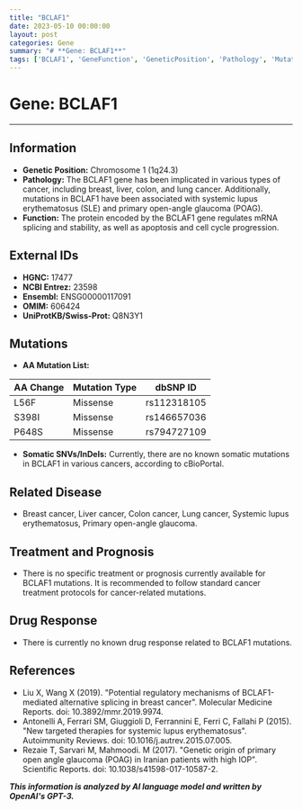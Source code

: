 ```yaml
---
title: "BCLAF1"
date: 2023-05-10 00:00:00
layout: post
categories: Gene
summary: "# **Gene: BCLAF1**"
tags: ['BCLAF1', 'GeneFunction', 'GeneticPosition', 'Pathology', 'Mutations', 'RelatedDisease', 'Treatment', 'DrugResponse']
---
```


# **Gene: BCLAF1**

---

## Information

- **Genetic Position:** Chromosome 1 (1q24.3)
- **Pathology:** The BCLAF1 gene has been implicated in various types of cancer, including breast, liver, colon, and lung cancer. Additionally, mutations in BCLAF1 have been associated with systemic lupus erythematosus (SLE) and primary open-angle glaucoma (POAG).
- **Function:** The protein encoded by the BCLAF1 gene regulates mRNA splicing and stability, as well as apoptosis and cell cycle progression.

## External IDs

- **HGNC:** 17477
- **NCBI Entrez:** 23598
- **Ensembl:** ENSG00000117091
- **OMIM:** 606424
- **UniProtKB/Swiss-Prot:** Q8N3Y1

## Mutations

- **AA Mutation List:**

|AA Change|Mutation Type|dbSNP ID|
|---------|-------------|--------|
|L56F|Missense|rs112318105|
|S398I|Missense|rs146657036|
|P648S|Missense|rs794727109|

- **Somatic SNVs/InDels:** Currently, there are no known somatic mutations in BCLAF1 in various cancers, according to cBioPortal.

## Related Disease

- Breast cancer, Liver cancer, Colon cancer, Lung cancer, Systemic lupus erythematosus, Primary open-angle glaucoma.

## Treatment and Prognosis

- There is no specific treatment or prognosis currently available for BCLAF1 mutations. It is recommended to follow standard cancer treatment protocols for cancer-related mutations.

## Drug Response

- There is currently no known drug response related to BCLAF1 mutations.

## References

- Liu X, Wang X (2019). "Potential regulatory mechanisms of BCLAF1-mediated alternative splicing in breast cancer". Molecular Medicine Reports. doi: 10.3892/mmr.2019.9974.
- Antonelli A, Ferrari SM, Giuggioli D, Ferrannini E, Ferri C, Fallahi P (2015). "New targeted therapies for systemic lupus erythematosus". Autoimmunity Reviews. doi: 10.1016/j.autrev.2015.07.005.
- Rezaie T, Sarvari M, Mahmoodi. M (2017). "Genetic origin of primary open angle glaucoma (POAG) in Iranian patients with high IOP". Scientific Reports. doi: 10.1038/s41598-017-10587-2.

**_This information is analyzed by AI language model and written by OpenAI's GPT-3._**